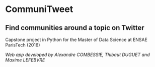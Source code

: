 # CommuniTweet
## Find communities around a topic on Twitter


Capstone project in Python for the Master of Data Science at ENSAE ParisTech (2016)


*Web app developed by Alexandre COMBESSIE, Thibaut DUGUET and Maxime LEFEBVRE*

